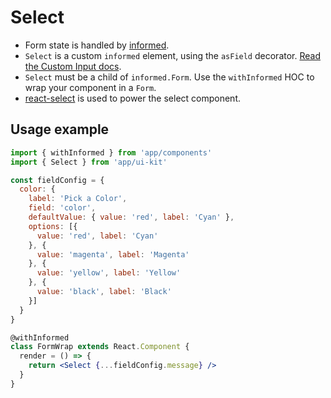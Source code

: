 # Select

- Form state is handled by [informed](https://github.com/joepuzzo/informed).
- `Select` is a custom `informed` element, using the `asField` decorator. [Read the Custom Input docs](https://joepuzzo.github.io/informed/?path=/story/custominputs--creating-custom-inputs).
- `Select` must be a child of `informed.Form`. Use the `withInformed` HOC to wrap your component in a `Form`.
- [react-select](https://github.com/JedWatson/react-select) is used to power the select component.

<!-- STORY -->

## Usage example

```jsx
import { withInformed } from 'app/components'
import { Select } from 'app/ui-kit'

const fieldConfig = {
  color: {
    label: 'Pick a Color',
    field: 'color',
    defaultValue: { value: 'red', label: 'Cyan' },
    options: [{
      value: 'red', label: 'Cyan'
    }, {
      value: 'magenta', label: 'Magenta'
    }, {
      value: 'yellow', label: 'Yellow'
    }, {
      value: 'black', label: 'Black'
    }]
  }
}

@withInformed
class FormWrap extends React.Component {
  render = () => {
    return <Select {...fieldConfig.message} />
  }
}
```
